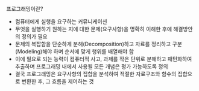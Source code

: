 프로그래밍이란?
- 컴퓨터에게 실행을 요구하는 커뮤니케이션
- 무엇을 실행하기 원하는 지에 대한 문제(요구사항)을 명확히 이해한 후에 해결방안의 정의가 필요
- 문제의 복잡함을 단순하게 분해(Decomposition)하고 자료를 정리하고 구분(Modeling)해야 하며 순서에 맞게 행위를 배열해야 함
- 이에 필요로 되는 능력이 컴퓨터적 사고, 과제를 작은 단위로 분해하고 패턴화하여 추출하며 프로그래밍 내에서 사용될 모든 개념은 평가 가능하도록 정의
- 결국 프로그래밍은 요구사항의 집합을 분석하여 적절한 자료구조와 함수의 집합으로 변환한 후, 그 흐름을 제어하는 것

